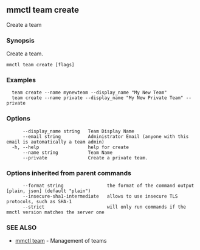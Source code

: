 ## mmctl team create

Create a team

### Synopsis

Create a team.

```
mmctl team create [flags]
```

### Examples

```
  team create --name mynewteam --display_name "My New Team"
  team create --name private --display_name "My New Private Team" --private
```

### Options

```
      --display_name string   Team Display Name
      --email string          Administrator Email (anyone with this email is automatically a team admin)
  -h, --help                  help for create
      --name string           Team Name
      --private               Create a private team.
```

### Options inherited from parent commands

```
      --format string                the format of the command output [plain, json] (default "plain")
      --insecure-sha1-intermediate   allows to use insecure TLS protocols, such as SHA-1
      --strict                       will only run commands if the mmctl version matches the server one
```

### SEE ALSO

* [mmctl team](mmctl_team.md)	 - Management of teams

